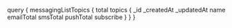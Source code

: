 query {
    messagingListTopics {
        total
        topics {
            _id
            _createdAt
            _updatedAt
            name
            emailTotal
            smsTotal
            pushTotal
            subscribe
        }
    }
}

